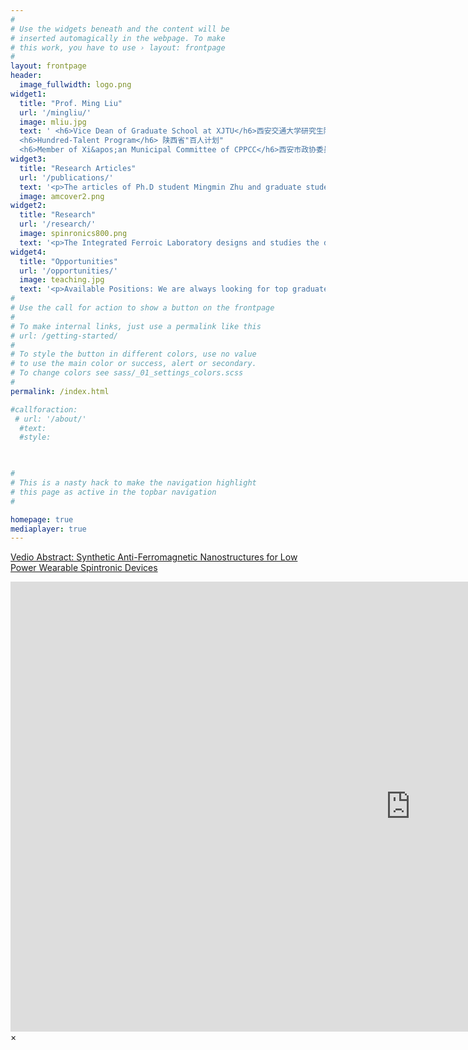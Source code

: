 ```yaml
---
#
# Use the widgets beneath and the content will be
# inserted automagically in the webpage. To make
# this work, you have to use › layout: frontpage
#
layout: frontpage
header:
  image_fullwidth: logo.png
widget1:
  title: "Prof. Ming Liu"
  url: '/mingliu/'
  image: mliu.jpg
  text: ' <h6>Vice Dean of Graduate School at XJTU</h6>西安交通大学研究生院副院长
  <h6>Hundred-Talent Program</h6> 陕西省"百人计划"
  <h6>Member of Xi&apos;an Municipal Committee of CPPCC</h6>西安市政协委员'
widget3:
  title: "Research Articles"
  url: '/publications/'
  text: '<p>The articles of Ph.D student Mingmin Zhu and graduate student Shishun Zhao were elected as the cover articles on the Advanced Functional Materials and Advanced Materials, which are modulation of spin dynamics via voltage control of spin-lattice coupling in multiferroics and quantitative ...</p>'
  image: amcover2.png
widget2:
  title: "Research"
  url: '/research/'
  image: spinronics800.png
  text: '<p>The Integrated Ferroic Laboratory designs and studies the dynamical behavior of magnetic, ferroelectric, and magneto-electric materials and micro/nano-structures. We are interested in new concepts for electric-field control of the electrical, magnetic, optical, and structural properties via strain, charge, ions...</p>'
widget4:
  title: "Opportunities"
  url: '/opportunities/'
  image: teaching.jpg
  text: '<p>Available Positions: We are always looking for top graduate students to join us for master and Ph.D. degrees. Applicants should have a B.S. or Masters in Physics, Electrical Engineering, Material Science, Chemicals, Mechanical Engineering or related field.The candidates should have strong motivation in exploring the unknown ...</p>'
#
# Use the call for action to show a button on the frontpage
#
# To make internal links, just use a permalink like this
# url: /getting-started/
#
# To style the button in different colors, use no value
# to use the main color or success, alert or secondary.
# To change colors see sass/_01_settings_colors.scss
#
permalink: /index.html

#callforaction:
 # url: '/about/'
  #text: 
  #style: 
 


#
# This is a nasty hack to make the navigation highlight
# this page as active in the topbar navigation
#

homepage: true
mediaplayer: true
---
```

<a href="#" data-reveal-id="videoModal">Vedio Abstract: Synthetic Anti-Ferromagnetic Nanostructures for Low Power Wearable Spintronic Devices</a>
<a href="#" data-reveal-id="videoModal"><img src="{{ site.urlimg }}qyang-am.png" width="" height="" alt=""></a>


<div id="videoModal" class="reveal-modal large" data-reveal="">
  <div class="flex-video widescreen vimeo" style="display: block;">
    <iframe width="1280" height="720" src="https://www.youtube.com/embed/aZHABDXSsWc" frameborder="0" allowfullscreen></iframe>
  </div>
  <a class="close-reveal-modal">&#215;</a>
</div> 
<!-- <a href="#" data-reveal-id="videoModal"><img src="{{ site.urlimg }}chatu.png" width="" height="182" alt=""></a>

<!--
<div id="videoModal" class="reveal-modal large" data-reveal="">
  <div class="flex-video widescreen vimeo" style="display: block;">
    <iframe width="1280" height="720" src="https://www.youtube.com/watch?v=aZHABDXSsWc" frameborder="0" allowfullscreen></iframe>
  </div>
  <a class="close-reveal-modal">&#215;</a>
</div>

<!--<div class="row t30 b20 homepage">
<div class="small-12 columns">
<img src="{{ site.urlimg }}chatu.png"">
</div>
</div>-->